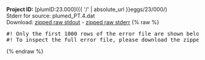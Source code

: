 **Project ID:** [plumID:23.000]({{ '/' | absolute_url }}eggs/23/000/)  
Stderr for source:  plumed_PT.4.dat   
Download: [zipped raw stdout](plumed_PT.4.dat.plumed_master.stdout.txt.zip) - [zipped raw stderr](plumed_PT.4.dat.plumed_master.stderr.txt.zip) 
{% raw %}
<pre>
#! Only the first 1000 rows of the error file are shown below
#! To inspect the full error file, please download the zipped raw stderr file above
</pre>
{% endraw %}
